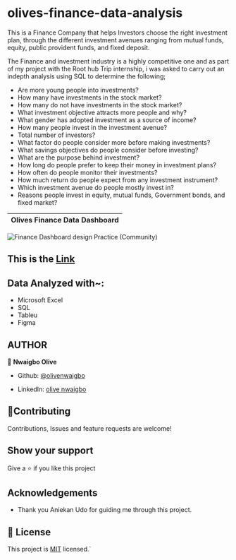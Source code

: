 # olives-finance-data-analysis



 This is a Finance Company that helps Investors choose the right investment plan, through the different investment avenues ranging from mutual funds, equity, public provident funds, and fixed deposit.
  
The Finance and investment industry is a  highly competitive one and  as part of my project with the Root hub Trip internship, i was  asked to carry out an indepth analysis using SQL to determine the following;
- Are more young people into investments? 
 - How many have investments in the stock market? 
 - How many do not have investments in the stock market?
 - What investment objective attracts more people and why?
 - What gender has adopted investment as a source of income? 
 - How many people invest in the investment avenue? 
 - Total number of investors?   
 - What factor do people consider more before making investments? 
 - What savings objectives do people consider before investing? 
 - What are the purpose behind investment? 
 - How long do people prefer to keep their money in investment plans? 
 - How often do people monitor their investments? 
 - How much return do people expect from any investment instrument? 
 - Which investment avenue do people mostly invest in? 
 - Reasons people invest in equity, mutual funds,  Government bonds, and fixed market?


 Olives Finance Data Dashboard | 
| :---:
![Finance Dashboard design Practice (Community)](https://user-images.githubusercontent.com/110308694/233101554-f9a97b94-be5d-4121-9d71-12b557563f11.png)

## This is the [Link](https://www.figma.com/file/TCM9sObNoJrVVH7qr9fHq8/Finance-Dashboard-design-Practice-(Community)?node-id=0%3A1&t=4WcIpUMToJd3MWEd-1)


## **Data Analyzed with**~:
- Microsoft Excel
- SQL
- Tableu
- Figma 



## AUTHOR
👤 **Nwaigbo Olive**
- Github:  [@olivenwaigbo](https://github.com/Olivenwaigbo?tab=following)    

- LinkedIn:  [olive nwaigbo](https://www.linkedin.com/in/olive-nwaigbo-95707a151)


## 🤝**Contributing**
Contributions, Issues and feature requests are welcome!

## **Show your support**
Give a ⭐️ if you like this project

## **Acknowledgements**
- Thank you Aniekan Udo for guiding me through this project.
## 📝 License 
 
This project is [MIT](./MIT.md) licensed.`



